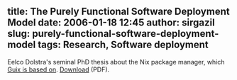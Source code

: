 title: The Purely Functional Software Deployment Model
date: 2006-01-18 12:45
author: sirgazil
slug: purely-functional-software-deployment-model
tags: Research, Software deployment
---

Eelco Dolstra's seminal PhD thesis about the Nix package manager,
which [Guix is based on][1]. [Download][2] (PDF).


[1]: https://www.gnu.org/software/guix/manual/html_node/Acknowledgments.html
[2]: http://nixos.org/~eelco/pubs/phd-thesis.pdf